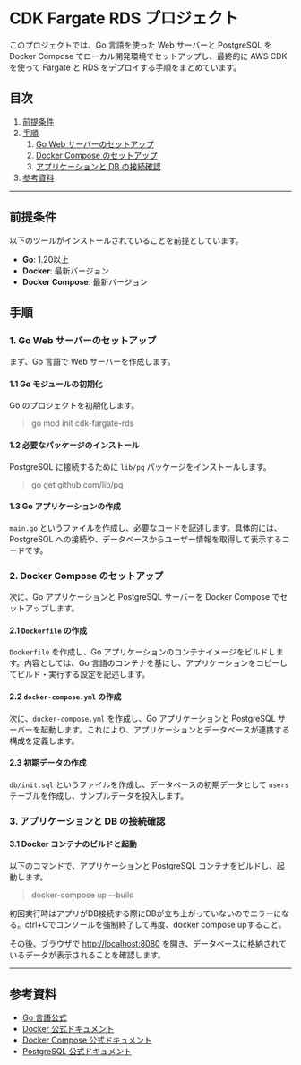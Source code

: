 # CDK Fargate RDS プロジェクト

このプロジェクトでは、Go 言語を使った Web サーバーと PostgreSQL を Docker Compose でローカル開発環境でセットアップし、最終的に AWS CDK を使って Fargate と RDS をデプロイする手順をまとめています。

## 目次
1. [前提条件](#前提条件)
2. [手順](#手順)
   1. [Go Web サーバーのセットアップ](#go-web-サーバーのセットアップ)
   2. [Docker Compose のセットアップ](#docker-compose-のセットアップ)
   3. [アプリケーションと DB の接続確認](#アプリケーションと-db-の接続確認)
3. [参考資料](#参考資料)

---

## 前提条件

以下のツールがインストールされていることを前提としています。

- **Go**: 1.20以上
- **Docker**: 最新バージョン
- **Docker Compose**: 最新バージョン

## 手順

### 1. Go Web サーバーのセットアップ

まず、Go 言語で Web サーバーを作成します。

#### 1.1 Go モジュールの初期化

Go のプロジェクトを初期化します。

> go mod init cdk-fargate-rds

#### 1.2 必要なパッケージのインストール

PostgreSQL に接続するために `lib/pq` パッケージをインストールします。

> go get github.com/lib/pq

#### 1.3 Go アプリケーションの作成

`main.go` というファイルを作成し、必要なコードを記述します。具体的には、PostgreSQL への接続や、データベースからユーザー情報を取得して表示するコードです。

### 2. Docker Compose のセットアップ

次に、Go アプリケーションと PostgreSQL サーバーを Docker Compose でセットアップします。

#### 2.1 `Dockerfile` の作成

`Dockerfile` を作成し、Go アプリケーションのコンテナイメージをビルドします。内容としては、Go 言語のコンテナを基にし、アプリケーションをコピーしてビルド・実行する設定を記述します。

#### 2.2 `docker-compose.yml` の作成

次に、`docker-compose.yml` を作成し、Go アプリケーションと PostgreSQL サーバーを起動します。これにより、アプリケーションとデータベースが連携する構成を定義します。

#### 2.3 初期データの作成

`db/init.sql` というファイルを作成し、データベースの初期データとして `users` テーブルを作成し、サンプルデータを投入します。

### 3. アプリケーションと DB の接続確認

#### 3.1 Docker コンテナのビルドと起動

以下のコマンドで、アプリケーションと PostgreSQL コンテナをビルドし、起動します。

> docker-compose up --build

初回実行時はアプリがDB接続する際にDBが立ち上がっていないのでエラーになる。ctrl+Cでコンソールを強制終了して再度、docker compose upすること。

その後、ブラウザで [http://localhost:8080](http://localhost:8080) を開き、データベースに格納されているデータが表示されることを確認します。


---

## 参考資料

- [Go 言語公式](https://golang.org/)
- [Docker 公式ドキュメント](https://docs.docker.com/)
- [Docker Compose 公式ドキュメント](https://docs.docker.com/compose/)
- [PostgreSQL 公式ドキュメント](https://www.postgresql.org/)
